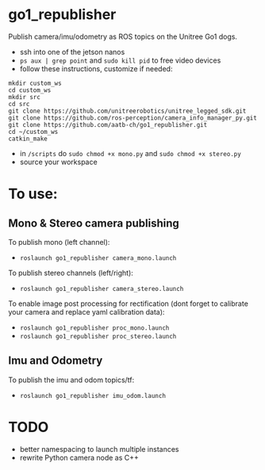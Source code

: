 # go1_republisher
Publish camera/imu/odometry as ROS topics on the Unitree Go1 dogs.

- ssh into one of the jetson nanos
- `ps aux | grep point` and `sudo kill pid` to free video devices
- follow these instructions, customize if needed:

```
mkdir custom_ws
cd custom_ws
mkdir src
cd src
git clone https://github.com/unitreerobotics/unitree_legged_sdk.git
git clone https://github.com/ros-perception/camera_info_manager_py.git
git clone https://github.com/aatb-ch/go1_republisher.git
cd ~/custom_ws
catkin_make
```

- in `/scripts` do `sudo chmod +x mono.py` and `sudo chmod +x stereo.py`
- source your workspace 

# To use:

## Mono & Stereo camera publishing

To publish mono (left channel):
- `roslaunch go1_republisher camera_mono.launch`

To publish stereo channels (left/right):
- `roslaunch go1_republisher camera_stereo.launch`

To enable image post processing for rectification (dont forget to calibrate your camera and replace yaml calibration data):
- `roslaunch go1_republisher proc_mono.launch`
- `roslaunch go1_republisher proc_stereo.launch`

## Imu and Odometry

To publish the imu and odom topics/tf:
- `roslaunch go1_republisher imu_odom.launch`

# TODO

- better namespacing to launch multiple instances
- rewrite Python camera node as C++

